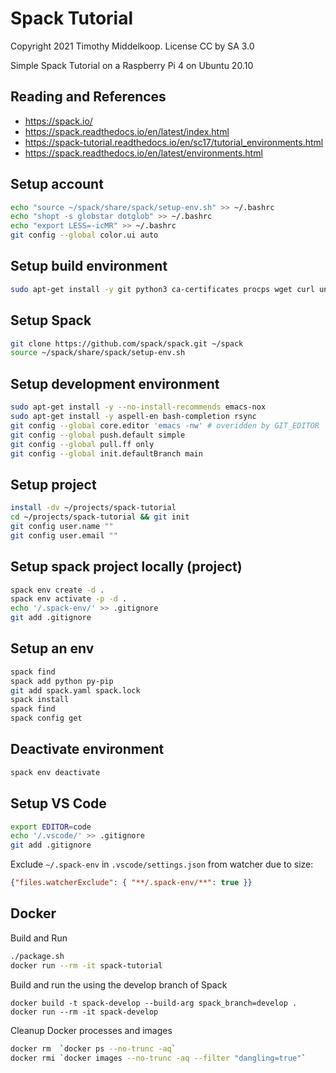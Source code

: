 # Spack Tutorial
Copyright 2021 Timothy Middelkoop.  License CC by SA 3.0

Simple Spack Tutorial on a Raspberry Pi 4 on Ubuntu 20.10

## Reading and References
* https://spack.io/
* https://spack.readthedocs.io/en/latest/index.html
* https://spack-tutorial.readthedocs.io/en/sc17/tutorial_environments.html
* https://spack.readthedocs.io/en/latest/environments.html

## Setup account
```bash
echo "source ~/spack/share/spack/setup-env.sh" >> ~/.bashrc
echo "shopt -s globstar dotglob" >> ~/.bashrc
echo "export LESS=-icMR" >> ~/.bashrc
git config --global color.ui auto
```

## Setup build environment
```bash
sudo apt-get install -y git python3 ca-certificates procps wget curl unzip jq build-essential automake gfortran
```

## Setup Spack
```bash
git clone https://github.com/spack/spack.git ~/spack
source ~/spack/share/spack/setup-env.sh
```

## Setup development environment
```bash
sudo apt-get install -y --no-install-recommends emacs-nox
sudo apt-get install -y aspell-en bash-completion rsync
git config --global core.editor 'emacs -nw' # overidden by GIT_EDITOR
git config --global push.default simple
git config --global pull.ff only
git config --global init.defaultBranch main
```

## Setup project
```bash
install -dv ~/projects/spack-tutorial
cd ~/projects/spack-tutorial && git init
git config user.name ""
git config user.email ""
```

## Setup spack project locally (project)
```bash
spack env create -d .
spack env activate -p -d .
echo '/.spack-env/' >> .gitignore
git add .gitignore
```

## Setup an env
```bash
spack find
spack add python py-pip
git add spack.yaml spack.lock
spack install
spack find
spack config get
```

## Deactivate environment
```bash
spack env deactivate
```

## Setup VS Code
```bash
export EDITOR=code
echo '/.vscode/' >> .gitignore
git add .gitignore
```

Exclude `~/.spack-env` in `.vscode/settings.json` from watcher due to size:
```json
{"files.watcherExclude": { "**/.spack-env/**": true }}
```

## Docker
Build and Run
```bash
./package.sh
docker run --rm -it spack-tutorial
```

Build and run the using the develop branch of Spack
```
docker build -t spack-develop --build-arg spack_branch=develop .
docker run --rm -it spack-develop
```

Cleanup Docker processes and images
```bash
docker rm  `docker ps --no-trunc -aq`
docker rmi `docker images --no-trunc -aq --filter "dangling=true"`
```

